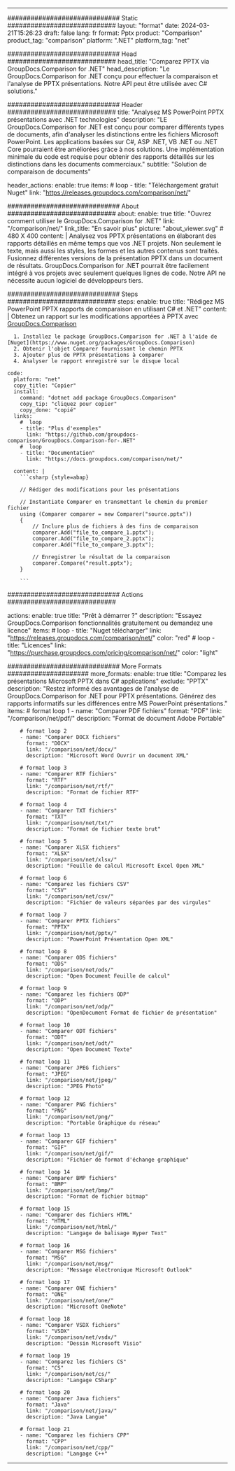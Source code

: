 
---
############################# Static ############################
layout: "format"
date:  2024-03-21T15:26:23
draft: false
lang: fr
format: Pptx
product: "Comparison"
product_tag: "comparison"
platform: ".NET"
platform_tag: "net"

############################# Head ############################
head_title: "Comparez PPTX via GroupDocs.Comparison for .NET"
head_description: "Le GroupDocs.Comparison for .NET conçu pour effectuer la comparaison et l'analyse de PPTX présentations. Notre API peut être utilisée avec C# solutions."

############################# Header ############################
title: "Analysez MS PowerPoint PPTX présentations avec .NET technologies" 
description: "LE GroupDocs.Comparison for .NET est conçu pour comparer différents types de documents, afin d'analyser les distinctions entre les fichiers Microsoft PowerPoint. Les applications basées sur C#, ASP .NET, VB .NET ou .NET Core pourraient être améliorées grâce à nos solutions. Une implémentation minimale du code est requise pour obtenir des rapports détaillés sur les distinctions dans les documents commerciaux."
subtitle: "Solution de comparaison de documents" 

header_actions:
  enable: true
  items:
    #  loop
    - title: "Téléchargement gratuit Nuget"
      link: "https://releases.groupdocs.com/comparison/net/"
      
############################# About ############################
about:
    enable: true
    title: "Ouvrez comment utiliser le GroupDocs.Comparison for .NET"
    link: "/comparison/net/"
    link_title: "En savoir plus"
    picture: "about_viewer.svg" # 480 X 400
    content: |
       Analysez vos PPTX présentations en élaborant des rapports détaillés en même temps que vos .NET projets. Non seulement le texte, mais aussi les styles, les formes et les autres contenus sont traités. Fusionnez différentes versions de la présentation PPTX dans un document de résultats. GroupDocs.Comparison for .NET pourrait être facilement intégré à vos projets avec seulement quelques lignes de code. Notre API ne nécessite aucun logiciel de développeurs tiers.

############################# Steps ############################
steps:
    enable: true
    title: "Rédigez MS PowerPoint PPTX rapports de comparaison en utilisant C# et .NET"
    content: |
      Obtenez un rapport sur les modifications apportées à PPTX avec [GroupDocs.Comparison](https://products.groupdocs.com/comparison/net/)
      
      1. Installez le package GroupDocs.Comparison for .NET à l'aide de [Nuget](https://www.nuget.org/packages/GroupDocs.Comparison)
      2. Obtenir l'objet Comparer fournissant le chemin PPTX
      3. Ajouter plus de PPTX présentations à comparer
      4. Analyser le rapport enregistré sur le disque local
   
    code:
      platform: "net"
      copy_title: "Copier"
      install:
        command: "dotnet add package GroupDocs.Comparison"
        copy_tip: "cliquez pour copier"
        copy_done: "copié"
      links:
        #  loop
        - title: "Plus d'exemples"
          link: "https://github.com/groupdocs-comparison/GroupDocs.Comparison-for-.NET"
        #  loop
        - title: "Documentation"
          link: "https://docs.groupdocs.com/comparison/net/"
          
      content: |
        ```csharp {style=abap}

        // Rédiger des modifications pour les présentations

        // Instantiate Comparer en transmettant le chemin du premier fichier
        using (Comparer comparer = new Comparer("source.pptx"))
        {
            // Inclure plus de fichiers à des fins de comparaison
        	comparer.Add("file_to_compare_1.pptx");
            comparer.Add("file_to_compare_2.pptx");
            comparer.Add("file_to_compare_3.pptx");

            // Enregistrer le résultat de la comparaison
            comparer.Compare("result.pptx"); 
        }
        
        ```            

############################# Actions ############################

actions:
  enable: true
  title: "Prêt à démarrer ?"
  description: "Essayez GroupDocs.Comparison fonctionnalités gratuitement ou demandez une licence"
  items:
    #  loop
    - title: "Nuget télécharger"
      link: "https://releases.groupdocs.com/comparison/net/"
      color: "red"
        #  loop
    - title: "Licences"
      link: "https://purchase.groupdocs.com/pricing/comparison/net/"
      color: "light"


############################# More Formats #####################
more_formats:
    enable: true
    title: "Comparez les présentations Microsoft PPTX dans C# applications"
    exclude: "PPTX"
    description: "Restez informé des avantages de l'analyse de GroupDocs.Comparison for .NET pour PPTX présentations. Générez des rapports informatifs sur les différences entre MS PowerPoint présentations."
    items: 
        # format loop 1
        - name: "Comparer PDF fichiers"
          format: "PDF"
          link: "/comparison/net/pdf/"
          description: "Format de document Adobe Portable"

        # format loop 2
        - name: "Comparer DOCX fichiers"
          format: "DOCX"
          link: "/comparison/net/docx/"
          description: "Microsoft Word Ouvrir un document XML"

        # format loop 3
        - name: "Comparer RTF fichiers"
          format: "RTF"
          link: "/comparison/net/rtf/"
          description: "Format de fichier RTF"

        # format loop 4
        - name: "Comparer TXT fichiers"
          format: "TXT"
          link: "/comparison/net/txt/"
          description: "Format de fichier texte brut"

        # format loop 5
        - name: "Comparer XLSX fichiers"
          format: "XLSX"
          link: "/comparison/net/xlsx/"
          description: "Feuille de calcul Microsoft Excel Open XML"

        # format loop 6
        - name: "Comparez les fichiers CSV"
          format: "CSV"
          link: "/comparison/net/csv/"
          description: "Fichier de valeurs séparées par des virgules"

        # format loop 7
        - name: "Comparer PPTX fichiers"
          format: "PPTX"
          link: "/comparison/net/pptx/"
          description: "PowerPoint Présentation Open XML"

        # format loop 8
        - name: "Comparer ODS fichiers"
          format: "ODS"
          link: "/comparison/net/ods/"
          description: "Open Document Feuille de calcul"

        # format loop 9
        - name: "Comparez les fichiers ODP"
          format: "ODP"
          link: "/comparison/net/odp/"
          description: "OpenDocument Format de fichier de présentation"

        # format loop 10
        - name: "Comparer ODT fichiers"
          format: "ODT"
          link: "/comparison/net/odt/"
          description: "Open Document Texte"

        # format loop 11
        - name: "Comparer JPEG fichiers"
          format: "JPEG"
          link: "/comparison/net/jpeg/"
          description: "JPEG Photo"

        # format loop 12
        - name: "Comparer PNG fichiers"
          format: "PNG"
          link: "/comparison/net/png/"
          description: "Portable Graphique du réseau"

        # format loop 13
        - name: "Comparer GIF fichiers"
          format: "GIF"
          link: "/comparison/net/gif/"
          description: "Fichier de format d'échange graphique"

        # format loop 14
        - name: "Comparer BMP fichiers"
          format: "BMP"
          link: "/comparison/net/bmp/"
          description: "Format de fichier bitmap"

        # format loop 15
        - name: "Comparer des fichiers HTML"
          format: "HTML"
          link: "/comparison/net/html/"
          description: "Langage de balisage Hyper Text"

        # format loop 16
        - name: "Comparer MSG fichiers"
          format: "MSG"
          link: "/comparison/net/msg/"
          description: "Message électronique Microsoft Outlook"

        # format loop 17
        - name: "Comparer ONE fichiers"
          format: "ONE"
          link: "/comparison/net/one/"
          description: "Microsoft OneNote"

        # format loop 18
        - name: "Comparer VSDX fichiers"
          format: "VSDX"
          link: "/comparison/net/vsdx/"
          description: "Dessin Microsoft Visio"

        # format loop 19
        - name: "Comparez les fichiers CS"
          format: "CS"
          link: "/comparison/net/cs/"
          description: "Langage CSharp"

        # format loop 20
        - name: "Comparer Java fichiers"
          format: "Java"
          link: "/comparison/net/java/"
          description: "Java Langue"
          
        # format loop 21
        - name: "Comparez les fichiers CPP"
          format: "CPP"
          link: "/comparison/net/cpp/"
          description: "Langage C++"
---